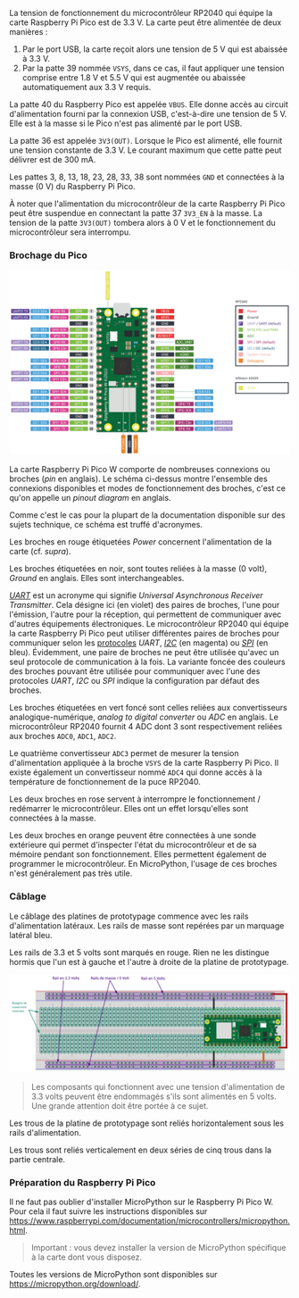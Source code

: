 La tension de fonctionnement du microcontrôleur RP2040 qui équipe la carte Raspberry Pi Pico est de 3.3 V. La carte peut être alimentée de
deux manières : 

1. Par le port USB, la carte reçoit alors une tension de 5 V qui est abaissée à 3.3 V.
2. Par la patte 39 nommée `VSYS`, dans ce cas, il faut appliquer une tension comprise entre 1.8 V
et 5.5 V qui est augmentée ou abaissée automatiquement aux 3.3 V requis. 

La patte 40 du Raspberry Pico est appelée `VBUS`. Elle donne accès au circuit d'alimentation fourni 
par la connexion USB, c'est-à-dire une tension de 5 V. Elle est à la masse si le Pico n'est pas
alimenté par le port USB.

La patte 36 est appelée `3V3(OUT)`. Lorsque le Pico est alimenté, elle fournit une tension constante
de 3.3 V.
Le courant maximum que cette patte peut délivrer est de 300 mA.

Les pattes 3, 8, 13, 18, 23, 28, 33, 38 sont nommées `GND` et connectées à la masse (0 V) du Raspberry
Pi Pico.

À noter que l'alimentation du microcontrôleur de la carte Raspberry Pi Pico peut être
suspendue en connectant la patte 37 `3V3_EN` à la masse. La tension de la patte `3V3(OUT)`
tombera alors à 0 V et le fonctionnement du microcontrôleur sera interrompu.

### Brochage du Pico

![identification des broches du Raspberry Pi Pico](..%2FImages%2Fpicow-pinout_wbg.svg)

La carte Raspberry Pi Pico W comporte de nombreuses connexions ou broches (_pin_ en anglais).
Le schéma ci-dessus montre l'ensemble des connexions disponibles et modes de fonctionnement des
broches, c'est ce qu'on appelle un _pinout diagram_ en anglais.

Comme c'est le cas pour la plupart de la documentation disponible sur des sujets 
technique, ce schéma est truffé d'acronymes.

Les broches en rouge étiquetées _Power_ concernent l'alimentation de la carte (cf. _supra_).

Les broches étiquetées en noir, sont toutes reliées à la masse (0 volt), _Ground_ en anglais.
Elles sont interchangeables.
 
[_UART_](https://fr.wikipedia.org/wiki/UART) est un acronyme qui signifie _Universal Asynchronous Receiver Transmitter_.
Cela désigne ici (en violet) des paires de broches, l'une pour l'émission,
l'autre pour la réception, qui permettent de communiquer avec d'autres équipements
électroniques.
Le microcontrôleur RP2040 qui équipe la carte Raspberry Pi Pico peut utiliser
différentes paires de broches pour communiquer selon les
[protocoles](https://fr.wikipedia.org/wiki/Protocole_de_communication) _UART_,
[_I2C_](https://fr.wikipedia.org/wiki/I2C) (en magenta) 
ou [_SPI_](https://fr.wikipedia.org/wiki/Serial_Peripheral_Interface) (en bleu). 
Évidemment, une paire de broches ne peut être utilisée qu'avec un seul protocole 
de communication à la fois.
La variante foncée des couleurs des broches pouvant être utilisée pour communiquer
avec l'une des protocoles _UART_, _I2C_ ou _SPI_ indique la configuration par défaut
des broches.

Les broches étiquetées en vert foncé sont celles reliées aux convertisseurs
analogique-numérique, _analog to digital converter_ ou _ADC_ en anglais.
Le microcontrôleur RP2040 fournit 4 ADC dont 3 sont respectivement reliées aux
broches `ADC0`, `ADC1`, `ADC2`.

Le quatrième convertisseur `ADC3` permet de mesurer la tension d'alimentation
appliquée à la broche `VSYS` de la carte Raspberry Pi Pico.
Il existe également un convertisseur nommé `ADC4` qui donne accès à la
température de fonctionnement de la puce RP2040.

Les deux broches en rose servent à interrompre le fonctionnement / redémarrer
le microcontrôleur. Elles ont un effet lorsqu'elles sont connectées à la masse.

Les deux broches en orange peuvent être connectées à une sonde extérieure qui
permet d'inspecter l'état du microcontrôleur et de sa mémoire pendant son
fonctionnement. Elles permettent également de programmer le microcontrôleur.
En MicroPython, l'usage de ces broches n'est généralement pas très utile.

### Câblage

Le câblage des platines de prototypage commence avec les rails d'alimentation 
latéraux. Les rails de masse sont repérées par un marquage latéral bleu.

Les rails de 3.3 et 5 volts sont marqués en rouge.
Rien ne les distingue hormis que l'un est à gauche et l'autre à droite
de la platine de prototypage.

![câblage de l'alimentation d'une platine de prototypage à partir d'un Rasperry Pi Pico](assets%2FBase_wbg.svg)

> Les composants qui fonctionnent avec une tension d'alimentation de 3.3 volts
> peuvent être endommagés s'ils sont alimentés en 5 volts. Une grande attention doit être
> portée à ce sujet.

Les trous de la platine de prototypage sont reliés horizontalement
sous les rails d'alimentation.

Les trous sont reliés verticalement en deux séries de cinq trous
dans la partie centrale.

### Préparation du Raspberry Pi Pico

Il ne faut pas oublier d'installer MicroPython sur le Raspberry Pi Pico W.
Pour cela il faut suivre les instructions disponibles sur
https://www.raspberrypi.com/documentation/microcontrollers/micropython.html.

> Important : vous devez installer la version de MicroPython spécifique à la carte 
> dont vous disposez.

Toutes les versions de MicroPython sont disponibles sur https://micropython.org/download/.
